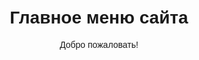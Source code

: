 <!DOCTYPE html>
<html lang="ru">
<head>
<meta charset="UTF-8">
<title>Главное меню</title>
<style>
body {
  transition: background-color 0.5s, color 0.5s;
  text-align: center;
  padding-top: 100px;
  font-family: sans-serif;
}
</style>
</head>

<body>
<h1>Главное меню сайта</h1>
<p>Добро пожаловать!</p>

<script>
// При загрузке страницы применяем сохранённую тему
const savedTheme = localStorage.getItem('theme');
if (savedTheme === 'dark') {
  document.body.style.backgroundColor = 'black';
  document.body.style.color = 'white';
} else {
  document.body.style.backgroundColor = 'white';
  document.body.style.color = 'black';
}
</script>

</body>
</html>
